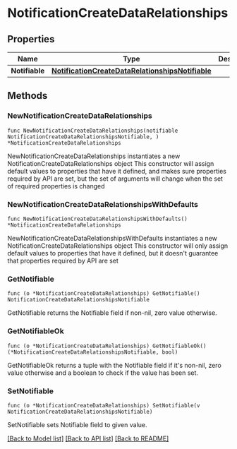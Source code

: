 # NotificationCreateDataRelationships

## Properties

Name | Type | Description | Notes
------------ | ------------- | ------------- | -------------
**Notifiable** | [**NotificationCreateDataRelationshipsNotifiable**](NotificationCreateDataRelationshipsNotifiable.md) |  | 

## Methods

### NewNotificationCreateDataRelationships

`func NewNotificationCreateDataRelationships(notifiable NotificationCreateDataRelationshipsNotifiable, ) *NotificationCreateDataRelationships`

NewNotificationCreateDataRelationships instantiates a new NotificationCreateDataRelationships object
This constructor will assign default values to properties that have it defined,
and makes sure properties required by API are set, but the set of arguments
will change when the set of required properties is changed

### NewNotificationCreateDataRelationshipsWithDefaults

`func NewNotificationCreateDataRelationshipsWithDefaults() *NotificationCreateDataRelationships`

NewNotificationCreateDataRelationshipsWithDefaults instantiates a new NotificationCreateDataRelationships object
This constructor will only assign default values to properties that have it defined,
but it doesn't guarantee that properties required by API are set

### GetNotifiable

`func (o *NotificationCreateDataRelationships) GetNotifiable() NotificationCreateDataRelationshipsNotifiable`

GetNotifiable returns the Notifiable field if non-nil, zero value otherwise.

### GetNotifiableOk

`func (o *NotificationCreateDataRelationships) GetNotifiableOk() (*NotificationCreateDataRelationshipsNotifiable, bool)`

GetNotifiableOk returns a tuple with the Notifiable field if it's non-nil, zero value otherwise
and a boolean to check if the value has been set.

### SetNotifiable

`func (o *NotificationCreateDataRelationships) SetNotifiable(v NotificationCreateDataRelationshipsNotifiable)`

SetNotifiable sets Notifiable field to given value.



[[Back to Model list]](../README.md#documentation-for-models) [[Back to API list]](../README.md#documentation-for-api-endpoints) [[Back to README]](../README.md)


